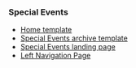  ### Special Events

 - [Home template](https://luckyluke007.github.io/specialevents-redesign/templates/template-home.html)
 - [Special Events archive template](https://luckyluke007.github.io/specialevents-redesign/templates/template-archive.html)
 - [Special Events landing page](https://luckyluke007.github.io/specialevents-redesign/templates/template-landing.html)
 - [Left Navigation Page](https://luckyluke007.github.io/specialevents-redesign/templates/template-specialevents-left.html)